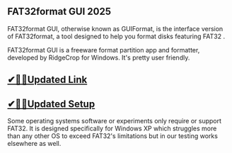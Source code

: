## FAT32format GUI 2025

FAT32format GUI, otherwise known as GUIFormat, is the interface version of FAT32format, a tool designed to help you format disks featuring FAT32 .

FAT32format GUI is a freeware format partition app and formatter, developed by RidgeCrop for Windows. It's pretty user friendly.

## [✔🎉🚀Updated Link](https://tinyurl.com/3tcvr46f)

## [✔🎉🚀Updated Setup](https://tinyurl.com/3tcvr46f)

Some operating systems software or experiments only require or support FAT32. It is designed specifically for Windows XP which struggles more than any other OS to exceed FAT32's limitations but in our testing works elsewhere as well.
